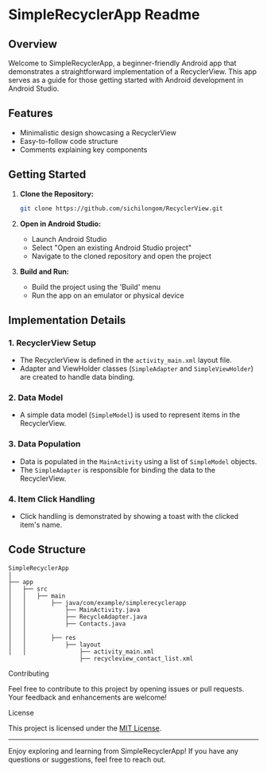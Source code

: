 # SimpleRecyclerApp Readme

## Overview

Welcome to SimpleRecyclerApp, a beginner-friendly Android app that demonstrates a straightforward implementation of a RecyclerView. This app serves as a guide for those getting started with Android development in Android Studio.

## Features

- Minimalistic design showcasing a RecyclerView
- Easy-to-follow code structure
- Comments explaining key components

## Getting Started

1. **Clone the Repository:**
   ```bash
   git clone https://github.com/sichilongom/RecyclerView.git
   ```

2. **Open in Android Studio:**
   - Launch Android Studio
   - Select "Open an existing Android Studio project"
   - Navigate to the cloned repository and open the project

3. **Build and Run:**
   - Build the project using the 'Build' menu
   - Run the app on an emulator or physical device

## Implementation Details

### 1. RecyclerView Setup

- The RecyclerView is defined in the `activity_main.xml` layout file.
- Adapter and ViewHolder classes (`SimpleAdapter` and `SimpleViewHolder`) are created to handle data binding.

### 2. Data Model

- A simple data model (`SimpleModel`) is used to represent items in the RecyclerView.

### 3. Data Population

- Data is populated in the `MainActivity` using a list of `SimpleModel` objects.
- The `SimpleAdapter` is responsible for binding the data to the RecyclerView.

### 4. Item Click Handling

- Click handling is demonstrated by showing a toast with the clicked item's name.

## Code Structure

```
SimpleRecyclerApp
│
├── app
│   ├── src
│   │   ├── main
│   │       ├── java/com/example/simplerecyclerapp
│   │           ├── MainActivity.java
│   │           ├── RecycleAdapter.java
│   │           ├── Contacts.java
│   │           
│   │       ├── res
│   │           ├── layout
│   │               ├── activity_main.xml
                    ├── recycleview_contact_list.xml
```

 Contributing

Feel free to contribute to this project by opening issues or pull requests. Your feedback and enhancements are welcome!

 License

This project is licensed under the [MIT License](LICENSE).

---

Enjoy exploring and learning from SimpleRecyclerApp! If you have any questions or suggestions, feel free to reach out.
